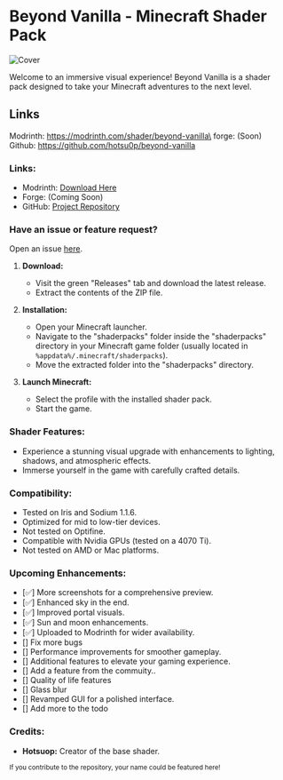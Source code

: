 # Beyond Vanilla - Minecraft Shader Pack

![Cover](https://cdn.modrinth.com/data/YIhUcKoq/images/298f3c919189cdcf641b89601d6866f3599ef2e4.png)

Welcome to an immersive visual experience! Beyond Vanilla is a shader pack designed to take your Minecraft adventures to the next level.

## Links
Modrinth: https://modrinth.com/shader/beyond-vanilla\
forge: (Soon)\
Github: https://github.com/hotsu0p/beyond-vanilla

### Links:
- Modrinth: [Download Here](https://modrinth.com/shader/beyond-vanilla)
- Forge: (Coming Soon)
- GitHub: [Project Repository](https://github.com/hotsu0p/beyond-vanilla)

### Have an issue or feature request?
Open an issue [here](https://github.com/hotsu0p/beyond-vanilla/issues).

1. **Download:**
   - Visit the green "Releases" tab and download the latest release.
   - Extract the contents of the ZIP file.

2. **Installation:**
   - Open your Minecraft launcher.
   - Navigate to the "shaderpacks" folder inside the "shaderpacks" directory in your Minecraft game folder (usually located in `%appdata%/.minecraft/shaderpacks`).
   - Move the extracted folder into the "shaderpacks" directory.

3. **Launch Minecraft:**
   - Select the profile with the installed shader pack.
   - Start the game.

### Shader Features:

- Experience a stunning visual upgrade with enhancements to lighting, shadows, and atmospheric effects.
- Immerse yourself in the game with carefully crafted details.

### Compatibility:

- Tested on Iris and Sodium 1.1.6.
- Optimized for mid to low-tier devices.
- Not tested on Optifine.
- Compatible with Nvidia GPUs (tested on a 4070 Ti).
- Not tested on AMD or Mac platforms.

### Upcoming Enhancements:

- [✅] More screenshots for a comprehensive preview.
- [✅] Enhanced sky in the end.
- [✅] Improved portal visuals.
- [✅] Sun and moon enhancements.
- [✅] Uploaded to Modrinth for wider availability.
- [] Fix more bugs
- [] Performance improvements for smoother gameplay.
- [] Additional features to elevate your gaming experience.
- [] Add a feature from the commuity..
- [] Quality of life features
- [] Glass blur
- [] Revamped GUI for a polished interface.
- [] Add more to the todo

### Credits:
- **Hotsuop:** Creator of the base shader.

<small>If you contribute to the repository, your name could be featured here!</small>
